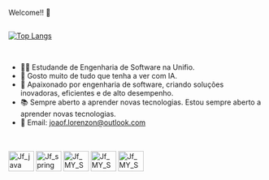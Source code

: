 Welcome!! 👋<br>

##


 [![Top Langs](https://github-readme-stats.vercel.app/api/top-langs/?username=JoaoFelipe76&layout=donut)](https://github.com/anuraghazra/github-readme-stats)

 <br>

- 🧑‍💻 Estudande de Engenharia de Software na Unifio.
- 🤖 Gosto muito de tudo que tenha a ver com IA.
- 🧠 Apaixonado por engenharia de software, criando soluções inovadoras, eficientes e de alto desempenho.
- 📚 Sempre aberto a aprender novas tecnologias. Estou sempre aberto a aprender novas tecnologias.
- 🤝 Email: joaof.lorenzon@outlook.com
  
<br>

   
<div style="display: inline_block"><br>

 
 <img align="center" alt="Jf_java" height="40" width="50" src="https://cdn.jsdelivr.net/gh/devicons/devicon/icons/java/java-original.svg" /> 
 <img align="center" alt="Jf_spring" height="40" width="50" src="https://cdn.jsdelivr.net/gh/devicons/devicon/icons/spring/spring-original.svg"  /> 
 <img align="center" alt="Jf_MY_SQL" height="40" width="50" src="https://cdn.jsdelivr.net/gh/devicons/devicon/icons/mysql/mysql-original-wordmark.svg" /> 
 <img align="center" alt="Jf_MY_SQL" height="40" width="50" src= "https://cdn.jsdelivr.net/gh/devicons/devicon/icons/docker/docker-original-wordmark.svg" /> 
 <img align="center" alt="Jf_MY_SQL" height="40" width="50" src= "https://cdn.jsdelivr.net/gh/devicons/devicon/icons/azure/azure-original.svg"/>
 

 





</div>

 ## 
